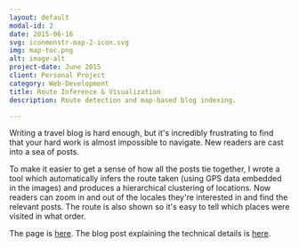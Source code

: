 ```yaml
---
layout: default
modal-id: 2
date: 2015-06-16
svg: iconmonstr-map-2-icon.svg
img: map-toc.png
alt: image-alt
project-date: June 2015
client: Personal Project
category: Web-Development
title: Route Inference & Visualization
description: Route detection and map-based blog indexing.

---
```


Writing a travel blog is hard enough, but it's incredibly frustrating to find that your hard work is almost impossible to navigate.  New readers are cast into a sea of posts.

To make it easier to get a sense of how all the posts tie together, I wrote a tool which automatically infers the route taken (using GPS data embedded in the images) and produces a hierarchical clustering of locations.  Now readers can zoom in and out of the locales they're interested in and find the relevant posts.  The route is also shown so it's easy to tell which places were visited in what order.

The page is [here][sea-trip].  The blog post explaining the technical details is [here][github-map].

[github-map]: https://iainbryson.github.io/visualization/2015/06/15/post-map/
[sea-trip]: http://www.thecastawaylife.com/blog/trips/south-east-asia/

